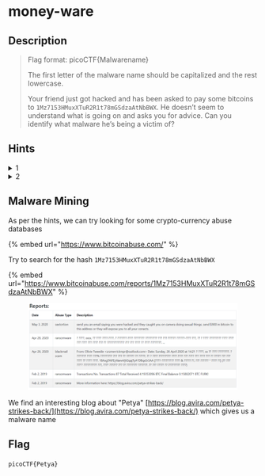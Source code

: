 # money-ware

## Description

> Flag format: picoCTF{Malwarename}
>
> The first letter of the malware name should be capitalized and the rest lowercase.
>
> Your friend just got hacked and has been asked to pay some bitcoins to `1Mz7153HMuxXTuR2R1t78mGSdzaAtNbBWX`. He doesn’t seem to understand what is going on and asks you for advice. Can you identify what malware he’s being a victim of?

## Hints

<details>

<summary>1</summary>

Some crypto-currencies abuse databases exist; check them out!

</details>

<details>

<summary>2</summary>

Maybe Google might help.

</details>

## Malware Mining

As per the hints, we can try looking for some crypto-currency abuse databases

{% embed url="https://www.bitcoinabuse.com/" %}

Try to search for the hash `1Mz7153HMuxXTuR2R1t78mGSdzaAtNbBWX`

{% embed url="https://www.bitcoinabuse.com/reports/1Mz7153HMuxXTuR2R1t78mGSdzaAtNbBWX" %}

<figure><img src="../../.gitbook/assets/image.png" alt=""><figcaption></figcaption></figure>

We find an interesting blog about "Petya" [https://blog.avira.com/petya-strikes-back/](https://blog.avira.com/petya-strikes-back/) which gives us a malware name

## Flag

`picoCTF{Petya}`
